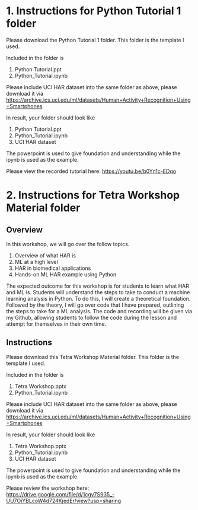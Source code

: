 # 1. Instructions for Python Tutorial 1 folder

Please download the Python Tutorial 1 folder. This folder is the template I used.

Included in the folder is 
1. Python Tutorial.ppt
2. Python_Tutorial.ipynb

Please include UCI HAR dataset into the same folder as above, please download it via https://archive.ics.uci.edu/ml/datasets/Human+Activity+Recognition+Using+Smartphones 

In result, your folder should look like
1. Python Tutorial.ppt
2. Python_Tutorial.ipynb
3. UCI HAR dataset

The powerpoint is used to give foundation and understanding while the ipynb is used as the example.

Please view the recorded tutorial here: https://youtu.be/b0Yn1c-EDqo




# 2. Instructions for Tetra Workshop Material folder

## Overview
In this workshop, we will go over the follow topics. 

1. Overview of what HAR is
2. ML at a high level
3. HAR in biomedical applications
4. Hands-on ML HAR example using Python

The expected outcome for this workshop is for students to learn what HAR and ML is. Students will understand the steps to take to conduct a machine learning analysis in Python. To do this, I will create a theoretical foundation. Followed by the theory, I will go over code that I have prepared, outlining the steps to take for a ML analysis. The code and recording will be given via my Github, allowing students to follow the code during the lesson and attempt for themselves in their own time.

## Instructions

Please download this Tetra Workshop Material folder. This folder is the template I used.

Included in the folder is 
1. Tetra Workshop.pptx
2. Python_Tutorial.ipynb

Please include UCI HAR dataset into the same folder as above, please download it via https://archive.ics.uci.edu/ml/datasets/Human+Activity+Recognition+Using+Smartphones 

In result, your folder should look like
1. Tetra Workshop.pptx
2. Python_Tutorial.ipynb
3. UCI HAR dataset

The powerpoint is used to give foundation and understanding while the ipynb is used as the example.

Please review the workshop here: https://drive.google.com/file/d/1cgy7S935_-UU7OiYBLcoW4d724KjedEr/view?usp=sharing



